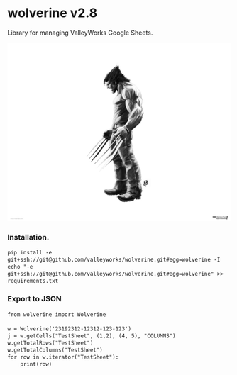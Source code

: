 # wolverine v2.8
Library for managing ValleyWorks Google Sheets.

![alt text](/logo.png)

### Installation.
```
pip install -e git+ssh://git@github.com/valleyworks/wolverine.git#egg=wolverine -I
echo "-e git+ssh://git@github.com/valleyworks/wolverine.git#egg=wolverine" >> requirements.txt
```

### Export to JSON
```
from wolverine import Wolverine

w = Wolverine('23192312-12312-123-123')
j = w.getCells("TestSheet", (1,2), (4, 5), "COLUMNS")
w.getTotalRows("TestSheet")
w.getTotalColumns("TestSheet")
for row in w.iterator("TestSheet"):
    print(row)
```
